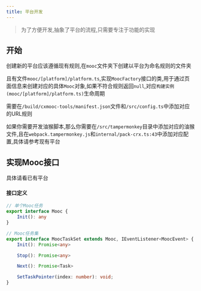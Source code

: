 ```yaml
---
title: 平台开发
---
```


> 为了方便开发,抽象了平台的流程,只需要专注于功能的实现

## 开始
创建新的平台应该遵循现有规则,在`mooc`文件夹下创建以平台为命名规则的文件夹

且有文件`mooc/[platform]/platform.ts`,实现`MoocFactory`接口的类,用于通过页面信息来创建对应的具体`Mooc`对象,如果不符合规则返回`null`,对应`构建实例(mooc/[platform]/platform.ts)`生命周期

需要在`/build/cxmooc-tools/manifest.json`文件和`/src/config.ts`中添加对应的URL规则

如果你需要开发油猴脚本,那么你需要在`/src/tampermonkey`目录中添加对应的油猴文件,且在`webpack.tampermonkey.js`和`internal/pack-crx.ts:43`中添加对应配置,具体请参考现有平台


## 实现Mooc接口
具体请看已有平台

#### 接口定义
```ts
// 单个Mooc任务
export interface Mooc {
    Init(): any
}

// Mooc任务集
export interface MoocTaskSet extends Mooc, IEventListener<MoocEvent> {
    Init(): Promise<any>

    Stop(): Promise<any>

    Next(): Promise<Task>

    SetTaskPointer(index: number): void;
}
```
